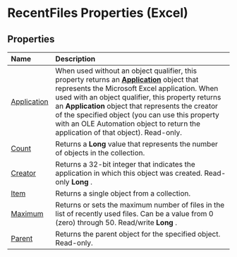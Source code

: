
# RecentFiles Properties (Excel)

## Properties



|**Name**|**Description**|
|:-----|:-----|
|[Application](c6ade659-6d2b-f0c1-165a-ec242e092c82.md)|When used without an object qualifier, this property returns an  **[Application](19b73597-5cf9-4f56-8227-b5211f657f6f.md)** object that represents the Microsoft Excel application. When used with an object qualifier, this property returns an **Application** object that represents the creator of the specified object (you can use this property with an OLE Automation object to return the application of that object). Read-only.|
|[Count](005fd8aa-5581-14c7-5274-bb6236069e69.md)|Returns a  **Long** value that represents the number of objects in the collection.|
|[Creator](83b6210e-5994-2468-f4b9-0884abc689fc.md)|Returns a 32-bit integer that indicates the application in which this object was created. Read-only  **Long** .|
|[Item](f153bdeb-6c13-2ea8-506a-2b762b211c67.md)|Returns a single object from a collection.|
|[Maximum](24bb3472-8b75-5457-467a-266ed8e5f979.md)|Returns or sets the maximum number of files in the list of recently used files. Can be a value from 0 (zero) through 50. Read/write  **Long** .|
|[Parent](a0479299-eb8a-3825-ee65-6accea2254e4.md)|Returns the parent object for the specified object. Read-only.|
